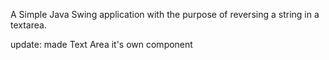 A Simple Java Swing application with the purpose of reversing a string in a textarea.

update: made Text Area it's own component